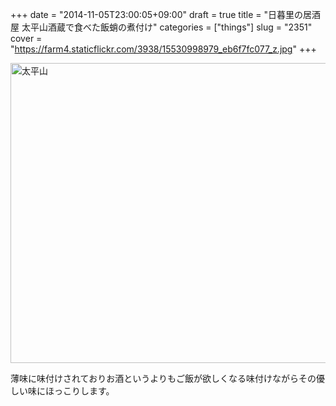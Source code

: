 +++
date = "2014-11-05T23:00:05+09:00"
draft = true
title = "日暮里の居酒屋 太平山酒蔵で食べた飯蛸の煮付け"
categories = ["things"]
slug = "2351"
cover = "https://farm4.staticflickr.com/3938/15530998979_eb6f7fc077_z.jpg"
+++

<a href="https://www.flickr.com/photos/keruru/15530998979" title="太平山 by Keruru, on Flickr"><img src="https://farm4.staticflickr.com/3938/15530998979_eb6f7fc077_z.jpg" width="640" height="480" alt="太平山"/></a>

薄味に味付けされておりお酒というよりもご飯が欲しくなる味付けながらその優しい味にほっこりします。
